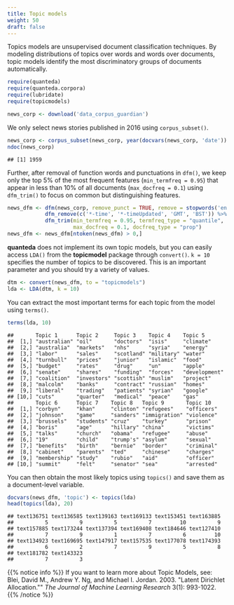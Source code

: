 ```yaml
---
title: Topic models
weight: 50
draft: false
---
```


Topics models are unsupervised document classification techniques. By modeling distributions of topics over words and words over documents, topic models identify the most discriminatory groups of documents automatically. 


```r
require(quanteda)
require(quanteda.corpora)
require(lubridate)
require(topicmodels)
```


```r
news_corp <- download('data_corpus_guardian')
```



We only select news stories published in 2016 using `corpus_subset()`. 


```r
news_corp <- corpus_subset(news_corp, year(docvars(news_corp, 'date')) >= 2016)
ndoc(news_corp)
```

```
## [1] 1959
```

Further, after removal of function words and punctuations in `dfm()`, we keep only the top 5% of the most frequent features (`min_termfreq = 0.95`) that appear in less than 10% of all documents (`max_docfreq = 0.1`)
 using `dfm_trim()` to focus on common but distinguishing features.


```r
news_dfm <- dfm(news_corp, remove_punct = TRUE, remove = stopwords('en')) %>% 
            dfm_remove(c('*-time', '*-timeUpdated', 'GMT', 'BST')) %>% 
            dfm_trim(min_termfreq = 0.95, termfreq_type = "quantile", 
                     max_docfreq = 0.1, docfreq_type = "prop")
news_dfm <- news_dfm[ntoken(news_dfm) > 0,]
```

**quanteda** does not implement its own topic models, but you can easily access `LDA()` from the **topicmodel** package through `convert()`. `k = 10` specifies the number of topics to be discovered. This is an important parameter and you should try a variety of values.


```r
dtm <- convert(news_dfm, to = "topicmodels")
lda <- LDA(dtm, k = 10)
```

You can extract the most important terms for each topic from the model using `terms()`.


```r
terms(lda, 10)
```

```
##       Topic 1      Topic 2     Topic 3    Topic 4    Topic 5      
##  [1,] "australian" "oil"       "doctors"  "isis"     "climate"    
##  [2,] "australia"  "markets"   "nhs"      "syria"    "energy"     
##  [3,] "labor"      "sales"     "scotland" "military" "water"      
##  [4,] "turnbull"   "prices"    "junior"   "islamic"  "food"       
##  [5,] "budget"     "rates"     "drug"     "un"       "apple"      
##  [6,] "senate"     "shares"    "funding"  "forces"   "development"
##  [7,] "coalition"  "investors" "scottish" "muslim"   "project"    
##  [8,] "malcolm"    "banks"     "contract" "russian"  "homes"      
##  [9,] "liberal"    "trading"   "patients" "syrian"   "google"     
## [10,] "cuts"       "quarter"   "medical"  "peace"    "gas"        
##       Topic 6      Topic 7    Topic 8   Topic 9       Topic 10  
##  [1,] "corbyn"     "khan"     "clinton" "refugees"    "officers"
##  [2,] "johnson"    "game"     "sanders" "immigration" "violence"
##  [3,] "brussels"   "students" "cruz"    "turkey"      "prison"  
##  [4,] "boris"      "age"      "hillary" "china"       "victims" 
##  [5,] "talks"      "church"   "obama"   "refugee"     "abuse"   
##  [6,] "19"         "child"    "trump's" "asylum"      "sexual"  
##  [7,] "benefits"   "birth"    "bernie"  "border"      "criminal"
##  [8,] "cabinet"    "parents"  "ted"     "chinese"     "charges" 
##  [9,] "membership" "study"    "rubio"   "aid"         "officer" 
## [10,] "summit"     "felt"     "senator" "sea"         "arrested"
```

You can then obtain the most likely topics using `topics()` and save them as a document-level variable.


```r
docvars(news_dfm, 'topic') <- topics(lda)
head(topics(lda), 20)
```

```
## text136751 text136585 text139163 text169133 text153451 text163885 
##          5          9          5          7         10          9 
## text157885 text173244 text137394 text169408 text184646 text127410 
##          7          9          1          7          6         10 
## text134923 text169695 text147917 text157535 text177078 text174393 
##          6          2          7          9          5          8 
## text181782 text143323 
##          7          3
```

{{% notice info %}}
If you want to learn more about Topic Models, see:  
Blei, David M., Andrew Y. Ng, and Michael I. Jordan. 2003. "Latent Dirichlet Allocation."" _The Journal of Machine Learning Research_ 3(1): 993-1022.
{{% /notice %}}

